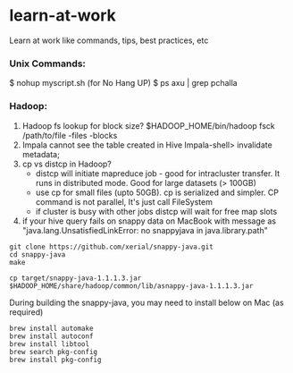 # learn-at-work
Learn at work like commands, tips, best practices, etc

### Unix Commands:

$ nohup myscript.sh  (for No Hang UP)
$ ps axu | grep pchalla

### Hadoop:
1. Hadoop fs lookup for block size?
    $HADOOP_HOME/bin/hadoop fsck /path/to/file -files -blocks
2. Impala cannot see the table created in Hive
    Impala-shell> invalidate metadata;
3. cp vs distcp in Hadoop?
    - distcp will initiate mapreduce job - good for intracluster transfer. It runs in distributed mode. Good for large datasets (> 100GB)
    - use cp for small files (upto 50GB). cp is serialized and simpler. CP command is not parallel, It's just call FileSystem
    - if cluster is busy with other jobs distcp will wait for free map slots
4. if your hive query fails on snappy data on MacBook with message as "java.lang.UnsatisfiedLinkError: no snappyjava in java.library.path"
  ```
  git clone https://github.com/xerial/snappy-java.git
  cd snappy-java
  make

  cp target/snappy-java-1.1.1.3.jar $HADOOP_HOME/share/hadoop/common/lib/asnappy-java-1.1.1.3.jar
  ```
  During building the snappy-java, you may need to install below on Mac (as required)
  ```
  brew install automake
  brew install autoconf
  brew install libtool
  brew search pkg-config
  brew install pkg-config
  ```
